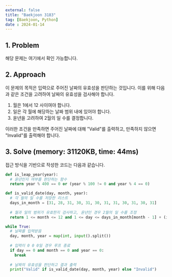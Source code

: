 ```yaml
---
external: false
title: "Baekjoon 3183"
tag: [Baekjoon, Python]
date : 2024-01-14
---
```


## 1. Problem

해당 문제는 여기에서 확인 가능합니다.

## 2. Approach

이 문제의 목적은 입력으로 주어진 날짜의 유효성을 판단하는 것입니다. 이를 위해 다음과 같은 조건을 고려하여 날짜의 유효성을 검사해야 합니다.

1. 월은 1에서 12 사이여야 합니다.
2. 일은 각 월에 해당하는 날짜 범위 내에 있어야 합니다.
3. 윤년을 고려하여 2월의 일 수를 결정합니다.

이러한 조건을 만족하면 주어진 날짜에 대해 "Valid"를 출력하고, 만족하지 않으면 "Invalid"를 출력해야 합니다.

## 3. Solve (memory: 31120KB, time: 44ms)

접근 방식을 기반으로 작성한 코드는 다음과 같습니다.

```python
def is_leap_year(year):
  # 윤년인지 여부를 판단하는 함수
  return year % 400 == 0 or (year % 100 != 0 and year % 4 == 0)

def is_valid_date(day, month, year):
  # 각 월의 일 수를 저장한 리스트
  days_in_month = [31, 28, 31, 30, 31, 30, 31, 31, 30, 31, 30, 31]
  
  # 월과 일의 범위가 유효한지 검사하고, 윤년인 경우 2월의 일 수를 조정
  return 1 <= month <= 12 and 1 <= day <= days_in_month[month - 1] + (is_leap_year(year) if month == 2 else 0)

while True:
  # 날짜를 입력받음
  day, month, year = map(int, input().split())
  
  # 입력이 0 0 0일 경우 루프 종료
  if day == 0 and month == 0 and year == 0:
    break
  
  # 날짜의 유효성을 판단하고 결과 출력
  print("Valid" if is_valid_date(day, month, year) else "Invalid")
```
